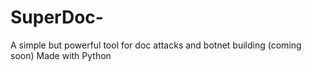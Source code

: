 # SuperDoc-
A simple but powerful tool for doc attacks and botnet building (coming soon) Made with Python
